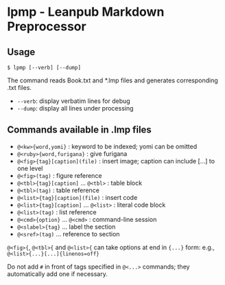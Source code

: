 # lpmp - Leanpub Markdown Preprocessor

## Usage

    $ lpmp [--verb] [--dump]

The command reads Book.txt and *.lmp files
and generates corresponding .txt files.

* `--verb`: display verbatim lines for debug
* `--dump`: display all lines under processing

## Commands available in .lmp files

- `@<kw>{word,yomi}` : keyword to be indexed; yomi can be omitted
- `@<ruby>{word,furigana}` : give furigana
- `@<fig>{tag}[caption](file)` : insert image; caption can include [...] to one level
- `@<fig>(tag)` : figure reference
- `@<tbl>{tag}[caption]` ... `@<tbl>` : table block
- `@<tbl>(tag)` : table reference
- `@<list>{tag}[caption](file)` : insert code
- `@<list>{tag}[caption]` ... `@<list>` : literal code block
- `@<list>(tag)` : list reference
- `@<cmd>{option}` ... `@<cmd>` : command-line session
- `@<slabel>{tag}` ... label the section
- `@<sref>(tag)` ... reference to section

`@<fig>{`, `@<tbl>{` and `@<list>{` can take options at end
in `{...}` form: e.g., `@<list>{...}[...]{linenos=off}`

Do not add `#` in front of tags specified in `@<...>` commands;
they automatically add one if necessary.
